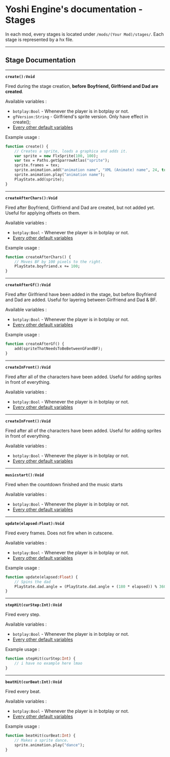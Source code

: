 # Yoshi Engine's documentation - Stages
In each mod, every stages is located under `/mods/(Your Mod)/stages/`. Each stage is represented by a hx file.

---
## Stage Documentation

---
**`create():Void`**

Fired during the stage creation, **before Boyfriend, Girlfriend and Dad are created**.

Available variables :
- `botplay:Bool` - Whenever the player is in botplay or not.
- `gfVersion:String` - Girlfriend's sprite version. Only have effect in create();
- [Every other default variables](defaultVars.md)

Example usage :
```haxe
function create() {
    // Creates a sprite, loads a graphica and adds it.
    var sprite = new FlxSprite(100, 100);
    var tex = Paths.getSparrowAtlas("sprite");
    sprite.frames = tex;
    sprite.animation.add("animation name", "XML (Animate) name", 24, true);
    sprite.animation.play("animation name");
    PlayState.add(sprite);
}
```

---
**`createAfterChars():Void`**

Fired after Boyfriend, Girlfriend and Dad are created, but not added yet. Useful for applying offsets on them.

Available variables :
- `botplay:Bool` - Whenever the player is in botplay or not.
- [Every other default variables](defaultVars.md)

Example usage :
```haxe
function createAfterChars() {
    // Moves BF by 100 pixels to the right.
    PlayState.boyfriend.x += 100;
}
```

---
**`createAfterGf():Void`**

Fired after Girlfriend have been added in the stage, but before Boyfriend and Dad are added. Useful for layering between Girlfriend and Dad & BF.

Available variables :
- `botplay:Bool` - Whenever the player is in botplay or not.
- [Every other default variables](defaultVars.md)

Example usage :
```haxe
function createAfterGf() {
    add(spriteThatNeedsToBeBetweenGFandBF);
}
```

---
**`createInFront():Void`**

Fired after all of the characters have been added. Useful for adding sprites in front of everything.

Available variables :
- `botplay:Bool` - Whenever the player is in botplay or not.
- [Every other default variables](defaultVars.md)

---
**`createInFront():Void`**

Fired after all of the characters have been added. Useful for adding sprites in front of everything.

Available variables :
- `botplay:Bool` - Whenever the player is in botplay or not.
- [Every other default variables](defaultVars.md)

---
**`musicstart():Void`**

Fired when the countdown finished and the music starts

Available variables :
- `botplay:Bool` - Whenever the player is in botplay or not.
- [Every other default variables](defaultVars.md)

---
**`update(elapsed:Float):Void`**

Fired every frames. Does not fire when in cutscene.

Available variables :
- `botplay:Bool` - Whenever the player is in botplay or not.
- [Every other default variables](defaultVars.md)


Example usage :
```haxe
function update(elapsed:Float) {
    // Spins the dad
    PlayState.dad.angle = (PlayState.dad.angle + (180 * elapsed)) % 360;
}
```
---
**`stepHit(curStep:Int):Void`**

Fired every step.

Available variables :
- `botplay:Bool` - Whenever the player is in botplay or not.
- [Every other default variables](defaultVars.md)


Example usage :
```haxe
function stepHit(curStep:Int) {
    // i have no example here lmao
}
```
---
**`beatHit(curBeat:Int):Void`**

Fired every beat.

Available variables :
- `botplay:Bool` - Whenever the player is in botplay or not.
- [Every other default variables](defaultVars.md)


Example usage :
```haxe
function beatHit(curBeat:Int) {
    // Makes a sprite dance.
    sprite.animation.play("dance");
}
```